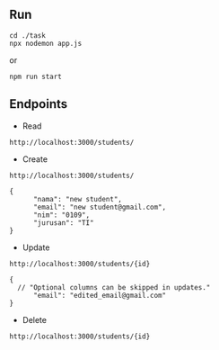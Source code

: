 ## Run
```
cd ./task
npx nodemon app.js
```
or
```
npm run start
```

## Endpoints
- Read
```
http://localhost:3000/students/
```

- Create
```
http://localhost:3000/students/

{
	  "nama": "new student",
	  "email": "new student@gmail.com",
	  "nim": "0109",
	  "jurusan": "TI"
}
```

- Update
```
http://localhost:3000/students/{id}

{
  // "Optional columns can be skipped in updates."
	  "email": "edited_email@gmail.com"
}
```

- Delete
```
http://localhost:3000/students/{id}
```
